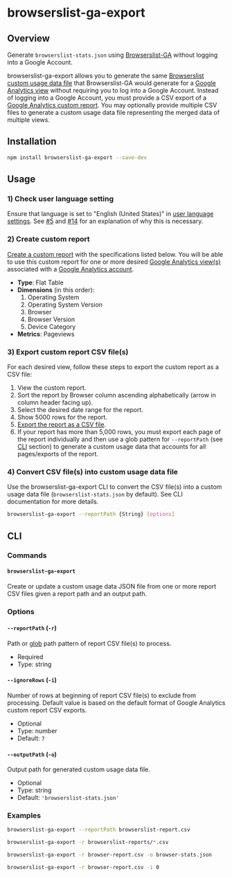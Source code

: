 # browserslist-ga-export

## Overview

Generate `browserslist-stats.json` using [Browserslist-GA](https://github.com/browserslist/browserslist-ga) without logging into a Google Account.

browserslist-ga-export allows you to generate the same [Browserslist](https://github.com/browserslist/browserslist) [custom usage data file](https://github.com/browserslist/browserslist#custom-usage-data) that Browserslist-GA would generate for a [Google Analytics view](https://support.google.com/analytics/answer/2649553?hl=en) without requiring you to log into a Google Account. Instead of logging into a Google Account, you must provide a CSV export of a [Google Analytics custom report](https://support.google.com/analytics/answer/1151300?hl=en). You may optionally provide multiple CSV files to generate a custom usage data file representing the merged data of multiple views.

## Installation

```bash
npm install browserslist-ga-export --save-dev
```

## Usage

### 1) Check user language setting

Ensure that language is set to "English (United States)" in [user language settings](https://support.google.com/analytics/answer/3210078?hl=en). See [#5](https://github.com/browserslist/browserslist-ga-export/pull/5) and [#14](https://github.com/browserslist/browserslist-ga-export/issues/14) for an explanation of why this is necessary.

### 2) Create custom report

[Create a custom report](https://support.google.com/analytics/answer/1151300?hl=en) with the specifications listed below. You will be able to use this custom report for one or more desired [Google Analytics view(s)](https://support.google.com/analytics/answer/2649553?hl=en) associated with a [Google Analytics account](https://support.google.com/analytics/topic/1009690?hl=en&ref_topic=1726911).

  - **Type**: Flat Table
  - **Dimensions** (in this order):
    1. Operating System
    2. Operating System Version
    3. Browser
    4. Browser Version
    5. Device Category
  - **Metrics**: Pageviews

### 3) Export custom report CSV file(s)

For each desired view, follow these steps to export the custom report as a CSV file:

1. View the custom report.
2. Sort the report by Browser column ascending alphabetically (arrow in column header facing up).
3. Select the desired date range for the report.
4. Show 5000 rows for the report.
5. [Export the report as a CSV file](https://support.google.com/analytics/answer/1038573?hl=en).
6. If your report has more than 5,000 rows, you must export each page of the report individually and then use a glob pattern for `--reportPath` (see [CLI](#cli) section) to generate a custom usage data that accounts for all pages/exports of the report.

### 4) Convert CSV file(s) into custom usage data file

Use the browserslist-ga-export CLI to convert the CSV file(s) into a custom usage data file (`browserslist-stats.json` by default). See CLI documentation for more details.

```bash
browserslist-ga-export --reportPath {String} [options]
```

## CLI

### Commands

#### `browserslist-ga-export`

Create or update a custom usage data JSON file from one or more report CSV files given a report path and an output path.

### Options

#### `--reportPath` (`-r`)

Path or [glob](https://www.npmjs.com/package/fast-glob) path pattern of report CSV file(s) to process.

- Required
- Type: string

#### `--ignoreRows` (`-i`)

Number of rows at beginning of report CSV file(s) to exclude from processing. Default value is based on the default format of Google Analytics custom report CSV exports.

- Optional
- Type: number
- Default: `7`

#### `--outputPath` (`-o`)

Output path for generated custom usage data file.

- Optional
- Type: string
- Default: `'browserslist-stats.json'`

### Examples

```bash
browserslist-ga-export --reportPath browserslist-report.csv
```

```bash
browserslist-ga-export -r browserslist-reports/*.csv
```

```bash
browserslist-ga-export -r browser-report.csv -o browser-stats.json
```
 
```bash
browserslist-ga-export -r browser-report.csv -i 0
```
